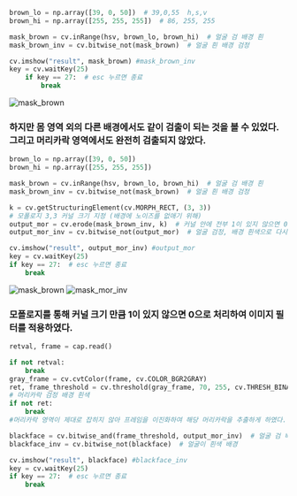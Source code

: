 ```python
brown_lo = np.array([39, 0, 50])  # 39,0,55  h,s,v
brown_hi = np.array([255, 255, 255])  # 86, 255, 255

mask_brown = cv.inRange(hsv, brown_lo, brown_hi)  # 얼굴 검 배경 흰
mask_brown_inv = cv.bitwise_not(mask_brown)  # 얼굴 흰 배경 검정 

cv.imshow("result", mask_brown) #mask_brown_inv
key = cv.waitKey(25)
    if key == 27:  # esc 누르면 종료
        break

```

![mask_brown](https://github.com/Dongsun1234/BackgroundChromaKey/assets/130419965/11238559-f262-4884-8ccb-e542d7165fe7)

### 하지만 몸 영역 외의 다른 배경에서도 같이 검출이 되는 것을 볼 수 있었다. 그리고 머리카락 영역에서도 완전히 검출되지 않았다.

```python
brown_lo = np.array([39, 0, 50])  
brown_hi = np.array([255, 255, 255]) 

mask_brown = cv.inRange(hsv, brown_lo, brown_hi)  # 얼굴 검 배경 흰
mask_brown_inv = cv.bitwise_not(mask_brown)  # 얼굴 흰 배경 검정 

k = cv.getStructuringElement(cv.MORPH_RECT, (3, 3))
# 모폴로지 3,3 커널 크기 지정 (배경에 노이즈를 없애기 위해)
output_mor = cv.erode(mask_brown_inv, k)  # 커널 안에 전부 1이 있지 않으면 0으로 처리
output_mor_inv = cv.bitwise_not(output_mor)  # 얼굴 검정, 배경 흰색으로 다시 변환

cv.imshow("result", output_mor_inv) #output_mor
key = cv.waitKey(25)
if key == 27:  # esc 누르면 종료
    break
```


![mask_brown](https://github.com/Dongsun1234/BackgroundChromaKey/assets/130419965/9012f511-6a27-48fd-85ed-177a104b52ab)
![mask_mor_inv](https://github.com/Dongsun1234/BackgroundChromaKey/assets/130419965/b9f11133-e2bb-46d2-95c9-b34200bc8f16)

### 모폴로지를 통해  커널 크기 만큼 1이 있지 않으면 0으로 처리하여 이미지 필터를 적용하였다.

```python
retval, frame = cap.read()

if not retval:
    break
gray_frame = cv.cvtColor(frame, cv.COLOR_BGR2GRAY)
ret, frame_threshold = cv.threshold(gray_frame, 70, 255, cv.THRESH_BINARY)
# 머리카락 검정 배경 흰색
if not ret:
    break
#머리카락 영역이 제대로 잡히지 않아 프레임을 이진화하여 해당 머리카락을 추출하게 하였다.

blackface = cv.bitwise_and(frame_threshold, output_mor_inv)  # 얼굴 검 배경 흰
blackface_inv = cv.bitwise_not(blackface)  # 얼굴이 흰색 배경 

cv.imshow("result", blackface) #blackface_inv
key = cv.waitKey(25)
if key == 27:  # esc 누르면 종료
    break
```

